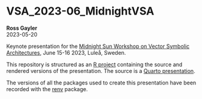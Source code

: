 
<!-- README.md is generated from README.Rmd. Please edit that file -->

# VSA_2023-06_MidnightVSA

**Ross Gayler**  
2023-05-20

<!-- badges: start -->
<!-- badges: end -->

Keynote presentation for the [Midnight Sun Workshop on Vector Symbolic
Architectures](https://sites.google.com/ltu.se/midnightvsa/home?authuser=0),
June 15-16 2023, Luleå, Sweden.

This repository is structured as an [R
project](https://r4ds.had.co.nz/workflow-projects.html) containing the
source and rendered versions of the presentation. The source is a
[Quarto presentation](https://quarto.org/docs/presentations/).

The versions of all the packages used to create this presentation have
been recorded with the [renv](https://rstudio.github.io/renv/) package.

<!-- What is special about using `README.Rmd` is you can include R chunks. -->
<!-- You'll still need to render `README.Rmd` regularly, to keep `README.md` up-to-date. -->
<!-- `devtools::build_readme()` is handy for this. -->
<!-- You could also use GitHub Actions to re-render `README.Rmd` every time you push. -->
<!-- An example workflow can be found here: <https://github.com/r-lib/actions/tree/v1/examples>. -->
<!-- You can also embed plots. -->
<!-- In that case, don't forget to commit and push the resulting figure files, so they display on GitHub. -->
